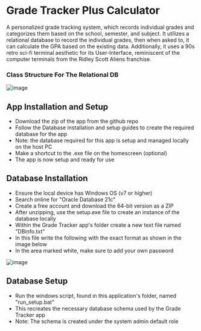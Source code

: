 # Grade Tracker Plus Calculator

A personalized grade tracking system, which records individual grades and categorizes them based on the school, semester, and subject. It utilizes a relational database to record the individual grades, then when asked to, it can calculate the GPA based on the existing data. Additionally, it uses a 90s retro sci-fi terminal aesthetic for its User-Interface, reminiscent of the computer terminals from the Ridley Scott Aliens franchise.

### Class Structure For The Relational DB

![image](https://github.com/user-attachments/assets/9226052e-7f95-4f85-8416-bab6ca65ab46)

## App Installation and Setup

- Download the zip of the app from the github repo
- Follow the Database installation and setup guides to create the required database for the app
- Note: the database required for this app is setup and managed locally on the host PC
- Make a shortcut to the .exe file on the homescreen (optional)
- The app is now setup and ready for use

## Database Installation

- Ensure the local device has Windows OS (v7 or higher)
- Search online for "Oracle Database 21c" 
- Create a free account and download the 64-bit version as a ZIP
- After unzipping, use the setup.exe file to create an instance of the database locally
- Within the Grade Tracker app's folder create a new text file named "DBinfo.txt" 
- In this file write the following with the exact format as shown in the image below
- In the area marked white, make sure to add your own password

![image](https://github.com/user-attachments/assets/220848d1-4f88-4151-bc05-7dea6ba7d82e)

## Database Setup

- Run the windows script, found in this application's folder, named "run_setup.bat" 
- This recreates the necessary database schema used by the Grade Tracker app
- Note: The schema is created under the system admin default role